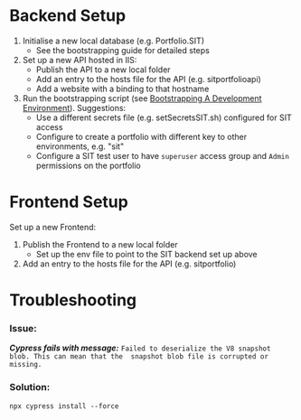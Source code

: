 # Backend Setup

1. Initialise a new local database (e.g. Portfolio.SIT)
	- See the bootstrapping guide for detailed steps
2. Set up a new API hosted in IIS:
	- Publish the API to a new local folder
	- Add an entry to the hosts file for the API (e.g. sitportfolioapi)
	- Add a website with a binding to that hostname
3. Run the bootstrapping script (see [Bootstrapping A Development Environment](BOOTSTRAPPING.md)). Suggestions:
	- Use a different secrets file (e.g. setSecretsSIT.sh) configured for SIT access
	- Configure to create a portfolio with different key to other environments, e.g. "sit"
	- Configure a SIT test user to have `superuser` access group and `Admin` permissions on the portfolio


# Frontend Setup

Set up a new Frontend:
1. Publish the Frontend to a new local folder
	- Set up the env file to point to the SIT backend set up above
2. Add an entry to the hosts file for the API (e.g. sitportfolio)


# Troubleshooting

### Issue: 
***Cypress fails with message:***
`Failed to deserialize the V8 snapshot blob. This can mean that the 
snapshot blob file is corrupted or missing.`

### Solution:
`npx cypress install --force`

